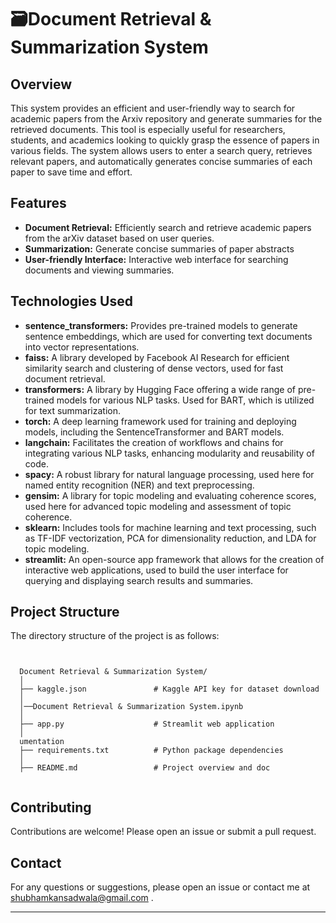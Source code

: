 # 🗃️Document Retrieval & Summarization System

## Overview

This system provides an efficient and user-friendly way to search for academic papers from the Arxiv repository and generate summaries for the retrieved documents. This tool is especially useful for researchers, students, and academics looking to quickly grasp the essence of papers in various fields. The system allows users to enter a search query, retrieves relevant papers, and automatically generates concise summaries of each paper to save time and effort.

## Features

<ul>
  <li><strong>Document Retrieval:</strong>  Efficiently search and retrieve academic papers from the arXiv dataset based on user queries.</li>
  
  <li><strong>Summarization:</strong> Generate concise summaries of paper abstracts</li>
  
  <li><strong>User-friendly Interface:</strong> Interactive web interface for searching documents and viewing summaries.</li>
</ul>

## Technologies Used

<ul>
  <li><strong>sentence_transformers:</strong> Provides pre-trained models to generate sentence embeddings, which are used for converting text documents into vector representations.</li>

  <li><strong>faiss:</strong> A library developed by Facebook AI Research for efficient similarity search and clustering of dense vectors, used for fast document retrieval.</li>
  
  <li><strong>transformers:</strong> A library by Hugging Face offering a wide range of pre-trained models for various NLP tasks. Used for BART, which is utilized for text summarization.</li>

  <li><strong>torch:</strong> A deep learning framework used for training and deploying models, including the SentenceTransformer and BART models.</li>

  <li><strong>langchain:</strong> Facilitates the creation of workflows and chains for integrating various NLP tasks, enhancing modularity and reusability of code.</li>

  <li><strong>spacy:</strong> A robust library for natural language processing, used here for named entity recognition (NER) and text preprocessing.</li>
  
  <li><strong>gensim:</strong> A library for topic modeling and evaluating coherence scores, used here for advanced topic modeling and assessment of topic coherence.</li>
  
  <li><strong>sklearn:</strong> Includes tools for machine learning and text processing, such as TF-IDF vectorization, PCA for dimensionality reduction, and LDA for topic modeling.</li>

  <li><strong>streamlit:</strong> An open-source app framework that allows for the creation of interactive web applications, used to build the user interface for querying and displaying search results and summaries.</li>
</ul>

## Project Structure

<!DOCTYPE html>
<html lang="en">
<head>
    <meta charset="UTF-8">
    <meta name="viewport" content="width=device-width, initial-scale=1.0">
</head>
<body>

<p>The directory structure of the project is as follows:</p>

<pre><code class="bash">

  Document Retrieval & Summarization System/
  │
  ├── kaggle.json               # Kaggle API key for dataset download
  │
  │──Document Retrieval & Summarization System.ipynb
  │
  ├── app.py                    # Streamlit web application
  │
  umentation
  ├── requirements.txt          # Python package dependencies
  │
  ├── README.md                 # Project overview and doc
  
</code></pre>

</body>
</html> 

## Contributing
Contributions are welcome! Please open an issue or submit a pull request.


## Contact
For any questions or suggestions, please open an issue or contact me at <a href="mailto:shubhamkansadwala@gmail.com">shubhamkansadwala@gmail.com</a>
.
<hr></hr>
